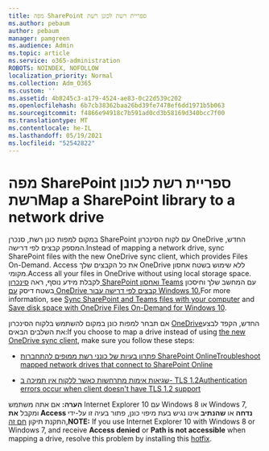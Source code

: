 ```yaml
---
title: מפה SharePoint ספריית רשת לכונן רשת
ms.author: pebaum
author: pebaum
manager: pamgreen
ms.audience: Admin
ms.topic: article
ms.service: o365-administration
ROBOTS: NOINDEX, NOFOLLOW
localization_priority: Normal
ms.collection: Adm_O365
ms.custom: ''
ms.assetid: 4b8245c3-a179-4524-ae83-0c22d539c202
ms.openlocfilehash: 6b7cb38362baa26bd39fe7478ef6dd1971b5b063
ms.sourcegitcommit: f4866e94918c7b591ad0cd3b58169d340bcc7f00
ms.translationtype: MT
ms.contentlocale: he-IL
ms.lasthandoff: 05/19/2021
ms.locfileid: "52542822"
---
```

# <a name="map-a-sharepoint-library-to-a-network-drive"></a><span data-ttu-id="9eb70-102">מפה SharePoint ספריית רשת לכונן רשת</span><span class="sxs-lookup"><span data-stu-id="9eb70-102">Map a SharePoint library to a network drive</span></span>

<span data-ttu-id="9eb70-103">במקום למפות כונן רשת, סנכרן SharePoint עם לקוח הסינכרון OneDrive החדש, המספק קבצים לפי דרישה.</span><span class="sxs-lookup"><span data-stu-id="9eb70-103">Instead of mapping a network drive, sync SharePoint files with the new OneDrive sync client, which provides Files On-Demand.</span></span> <span data-ttu-id="9eb70-104">Access את כל הקבצים שלך OneDrive ללא שימוש בשטח אחסון מקומי.</span><span class="sxs-lookup"><span data-stu-id="9eb70-104">Access all your files in OneDrive without using local storage space.</span></span> <span data-ttu-id="9eb70-105">לקבלת מידע נוסף, ראה [סינכרון SharePoint ואחסון Teams](https://support.microsoft.com/office/sync-sharepoint-and-teams-files-with-your-computer-6de9ede8-5b6e-4503-80b2-6190f3354a88) עם המחשב שלך וחיסכון בשטח דיסק [עם OneDrive קבצים לפי דרישה עבור Windows 10.](https://support.microsoft.com/office/save-disk-space-with-onedrive-files-on-demand-for-windows-10-0e6860d3-d9f3-4971-b321-7092438fb38e)</span><span class="sxs-lookup"><span data-stu-id="9eb70-105">For more information, see [Sync SharePoint and Teams files with your computer](https://support.microsoft.com/office/sync-sharepoint-and-teams-files-with-your-computer-6de9ede8-5b6e-4503-80b2-6190f3354a88) and [Save disk space with OneDrive Files On-Demand for Windows 10](https://support.microsoft.com/office/save-disk-space-with-onedrive-files-on-demand-for-windows-10-0e6860d3-d9f3-4971-b321-7092438fb38e).</span></span>

<span data-ttu-id="9eb70-106">אם תבחר למפות כונן במקום להשתמש בלקוח הסינכרון [OneDrive](https://support.microsoft.com/office/sync-sharepoint-and-teams-files-with-your-computer-6de9ede8-5b6e-4503-80b2-6190f3354a88)החדש, הקפד לבצע את השלבים הבאים:</span><span class="sxs-lookup"><span data-stu-id="9eb70-106">If you choose to map a drive instead of using [the new OneDrive sync client](https://support.microsoft.com/office/sync-sharepoint-and-teams-files-with-your-computer-6de9ede8-5b6e-4503-80b2-6190f3354a88), make sure you follow these steps:</span></span>

- [<span data-ttu-id="9eb70-107">פתרון בעיות של כונני רשת ממופים להתחברות SharePoint Online</span><span class="sxs-lookup"><span data-stu-id="9eb70-107">Troubleshoot mapped network drives that connect to SharePoint Online</span></span>](/sharepoint/support/administration/troubleshoot-mapped-network-drives)

- [<span data-ttu-id="9eb70-108">שגיאות אימות מתרחשות כאשר ללקוח אין תמיכה ב- TLS 1.2</span><span class="sxs-lookup"><span data-stu-id="9eb70-108">Authentication errors occur when client doesn't have TLS 1.2 support</span></span>](/sharepoint/troubleshoot/administration/authentication-errors-tls12-support#network-drive-mapped-to-a-sharepoint-library)  

<span data-ttu-id="9eb70-109">**הערה:** אם אתה משתמש Internet Explorer 10 עם Windows 8 או Windows 7, ומקבל **את Access נדחה** או **שהנתיב** אינו נגיש בעת מיפוי כונן, פתור בעיה זו על-ידי התקנת תיקון [חם זה.](https://support.microsoft.com/topic/error-when-you-open-a-sharepoint-document-library-in-windows-explorer-or-map-a-network-drive-to-the-library-after-you-install-internet-explorer-10-96e640ba-059f-9b09-bb91-2a0319ee8b1d)</span><span class="sxs-lookup"><span data-stu-id="9eb70-109">**NOTE:** If you use Internet Explorer 10 with Windows 8 or Windows 7, and receive **Access denied** or **Path is not accessible** when mapping a drive, resolve this problem by installing this [hotfix](https://support.microsoft.com/topic/error-when-you-open-a-sharepoint-document-library-in-windows-explorer-or-map-a-network-drive-to-the-library-after-you-install-internet-explorer-10-96e640ba-059f-9b09-bb91-2a0319ee8b1d).</span></span>